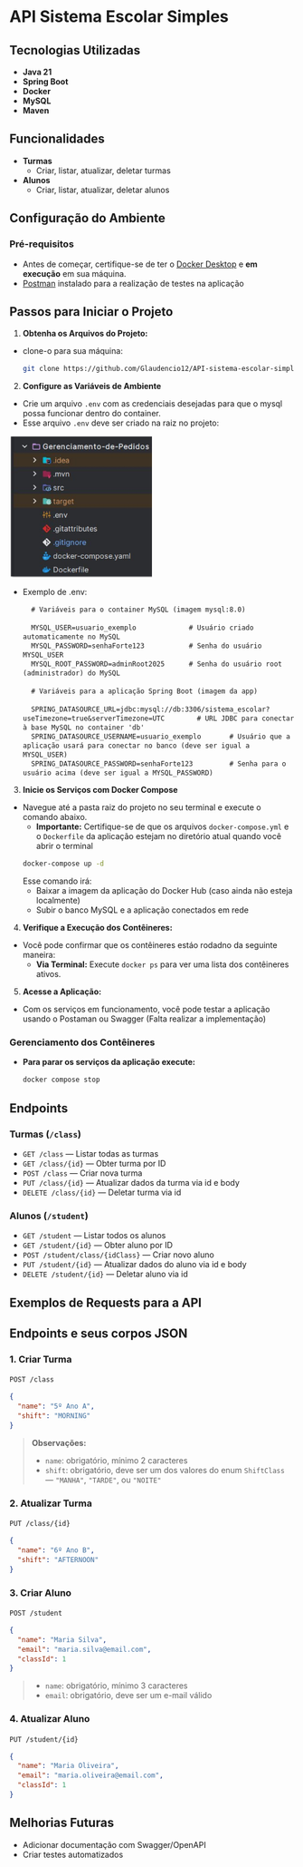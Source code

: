 # API Sistema Escolar Simples
## Tecnologias Utilizadas
* **Java 21**
* **Spring Boot**
* **Docker** 
* **MySQL**
* **Maven**

## Funcionalidades
* **Turmas**
  * Criar, listar, atualizar, deletar turmas
* **Alunos**
  * Criar, listar, atualizar, deletar alunos
    
## Configuração do Ambiente

### Pré-requisitos

* Antes de começar, certifique-se de ter o [Docker Desktop](https://www.docker.com/products/docker-desktop/) e **em execução** em sua máquina.
* [Postman](https://www.postman.com/downloads/) instalado para a realização de testes na aplicação
## Passos para Iniciar o Projeto

1.  **Obtenha os Arquivos do Projeto:**
  * clone-o para sua máquina:
      ```bash
      git clone https://github.com/Glaudencio12/API-sistema-escolar-simples
      ```
2. **Configure as Variáveis de Ambiente**
* Crie um arquivo `.env` com as credenciais desejadas para que o mysql possa funcionar dentro do container.
* Esse arquivo `.env` deve ser criado na raiz no projeto:

<img alt="img.png" src="img.png" height="250"/>

* Exemplo de .env:
  ```env
    # Variáveis para o container MySQL (imagem mysql:8.0)
  
    MYSQL_USER=usuario_exemplo             # Usuário criado automaticamente no MySQL
    MYSQL_PASSWORD=senhaForte123           # Senha do usuário MYSQL_USER
    MYSQL_ROOT_PASSWORD=adminRoot2025      # Senha do usuário root (administrador) do MySQL
    
    # Variáveis para a aplicação Spring Boot (imagem da app)
  
    SPRING_DATASOURCE_URL=jdbc:mysql://db:3306/sistema_escolar?useTimezone=true&serverTimezone=UTC        # URL JDBC para conectar à base MySQL no container 'db'
    SPRING_DATASOURCE_USERNAME=usuario_exemplo       # Usuário que a aplicação usará para conectar no banco (deve ser igual a MYSQL_USER)
    SPRING_DATASOURCE_PASSWORD=senhaForte123         # Senha para o usuário acima (deve ser igual a MYSQL_PASSWORD)

  ```
3. **Inicie os Serviços com Docker Compose**
* Navegue até a pasta raiz do projeto no seu terminal e execute o comando abaixo.
    * **Importante:** Certifique-se de que os arquivos `docker-compose.yml` e o `Dockerfile` da aplicação estejam no diretório atual quando você abrir o terminal
   ```bash
   docker-compose up -d
   ```
   Esse comando irá:
   * Baixar a imagem da aplicação do Docker Hub (caso ainda não esteja localmente)
   * Subir o banco MySQL e a aplicação conectados em rede

4.  **Verifique a Execução dos Contêineres:**
  * Você pode confirmar que os contêineres estáo rodadno da seguinte maneira:
    * **Via Terminal:** Execute `docker ps` para ver uma lista dos contêineres ativos.

5.  **Acesse a Aplicação:**
  * Com os serviços em funcionamento, você pode testar a aplicação usando o Postaman ou Swagger (Falta realizar a implementação)

### Gerenciamento dos Contêineres

* **Para parar os serviços da aplicação execute:**
    ```bash
    docker compose stop
    ```
## Endpoints
### Turmas (`/class`)

* `GET /class` — Listar todas as turmas
* `GET /class/{id}` — Obter turma por ID
* `POST /class` — Criar nova turma
* `PUT /class/{id}` — Atualizar dados da turma via id e body
* `DELETE /class/{id}` — Deletar turma via id

### Alunos (`/student`)

* `GET /student` — Listar todos os alunos
* `GET /student/{id}` — Obter aluno por ID
* `POST /student/class/{idClass}` — Criar novo aluno 
* `PUT /student/{id}` — Atualizar dados do aluno via id e body
* `DELETE /student/{id}` — Deletar aluno via id

## Exemplos de Requests para a API

## Endpoints e seus corpos JSON

### 1. Criar Turma

`POST /class`

```json
{
  "name": "5º Ano A",
  "shift": "MORNING"
}
```

> **Observações:**
>
> * `name`: obrigatório, mínimo 2 caracteres
> * `shift`: obrigatório, deve ser um dos valores do enum `ShiftClass` — `"MANHA"`, `"TARDE"`, ou `"NOITE"`



### 2. Atualizar Turma

`PUT /class/{id}`

```json
{
  "name": "6º Ano B",
  "shift": "AFTERNOON"
}
```

### 3. Criar Aluno

`POST /student`

```json
{
  "name": "Maria Silva",
  "email": "maria.silva@email.com",
  "classId": 1
}
```

> * `name`: obrigatório, mínimo 3 caracteres
> * `email`: obrigatório, deve ser um e-mail válido


### 4. Atualizar Aluno

`PUT /student/{id}`

```json
{
  "name": "Maria Oliveira",
  "email": "maria.oliveira@email.com",
  "classId": 1
}
```
## Melhorias Futuras

* Adicionar documentação com Swagger/OpenAPI
* Criar testes automatizados
